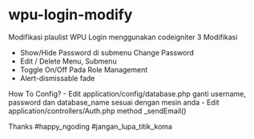 # wpu-login-modify
Modifikasi plaulist WPU Login menggunakan codeigniter 3
Modifikasi
  - Show/Hide Password di submenu Change Password
  - Edit / Delete Menu, Submenu
  - Toggle On/Off Pada Role Management
  - Alert-dismissable fade

How To Config?
	- Edit application/config/database.php ganti username, password dan database_name sesuai dengan mesin anda
	- Edit application/controllers/Auth.php method _sendEmail()

Thanks
#happy_ngoding
#jangan_lupa_titik_koma
